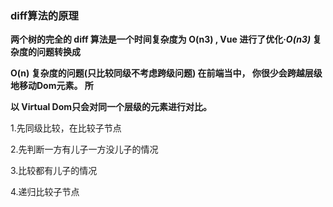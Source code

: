 ### diff算法的原理

**两个树的完全的 diff 算法是一个时间复杂度为 O(n3) , Vue 进行了优化·*O(n3)* 复杂度的问题转换成**

**O(n) 复杂度的问题(只比较同级不考虑跨级问题) 在前端当中， 你很少会跨越层级地移动Dom元素。 所** 

**以 Virtual Dom只会对同一个层级的元素进行对比。**



1.先同级比较，在比较子节点

2.先判断一方有儿子一方没儿子的情况

3.比较都有儿子的情况

4.递归比较子节点